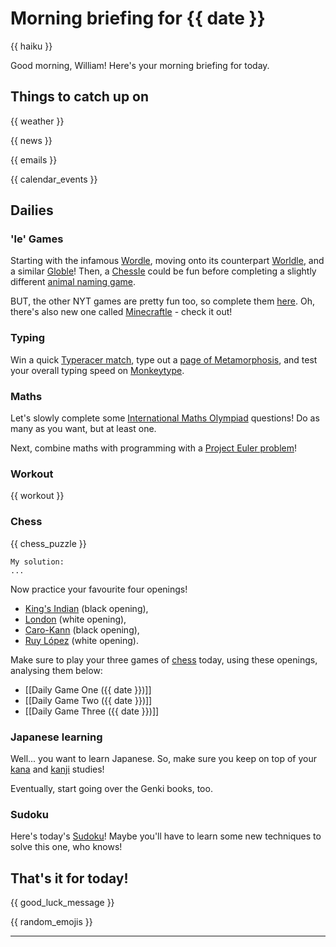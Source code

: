 # Morning briefing for {{ date }}

{{ haiku }}

Good morning, William! Here's your morning briefing for today.

## Things to catch up on

{{ weather }}

{{ news }}

{{ emails }}

{{ calendar_events }}

## Dailies

### 'le' Games

Starting with the infamous [Wordle](https://www.nytimes.com/games/wordle/index.html), moving onto its counterpart [Worldle](https://worldle.teuteuf.fr), and a similar [Globle](https://globle-game.com)! Then, a [Chessle](https://jackli.gg/chessle/) could be fun before completing a slightly different [animal naming game](https://metazooa.com).

BUT, the other NYT games are pretty fun too, so complete them [here](https://www.nytimes.com/crosswords). Oh, there's also new one called [Minecraftle](https://minecraftle.zachmanson.com) - check it out!

### Typing

Win a quick [Typeracer match](https://play.typeracer.com), type out a [page of Metamorphosis](https://www.typelit.io/typing-console/Metamorphosis), and test your overall typing speed on [Monkeytype](https://monkeytype.com).

### Maths

Let's slowly complete some [International Maths Olympiad](obsidian://open?vault=content&file=IMO%20Questions%2Fmds%2Fmds) questions! Do as many as you want, but at least one.

Next, combine maths with programming with a [Project Euler problem](https://projecteuler.net/archives)!

### Workout

{{ workout }}

### Chess

{{ chess_puzzle }}

```
My solution:
...
```

Now practice your favourite four openings!

- [King's Indian](https://www.youtube.com/watch?v=5XyayUs6J1M) (black opening),
- [London](https://www.youtube.com/watch?v=dksvHyyI_Vo) (white opening),
- [Caro-Kann](https://www.youtube.com/watch?v=0p_881Nwoo4) (black opening),
- [Ruy López](https://www.youtube.com/watch?v=csJKauwbYFk) (white opening).

Make sure to play your three games of [chess](https://www.chess.com/play/online) today, using these openings, analysing them below:

- [[Daily Game One ({{ date }})]]
- [[Daily Game Two ({{ date }})]]
- [[Daily Game Three ({{ date }})]]

### Japanese learning

Well... you want to learn Japanese. So, make sure you keep on top of your [kana](https://kana-quiz.tofugu.com) and [kanji](https://www.wanikani.com/dashboard) studies!

Eventually, start going over the Genki books, too.

### Sudoku

Here's today's [Sudoku](https://www.dailysudoku.com/sudoku/today.shtml)! Maybe you'll have to learn some new techniques to solve this one, who knows!

## That's it for today!

{{ good_luck_message }}

{{ random_emojis }}

---
